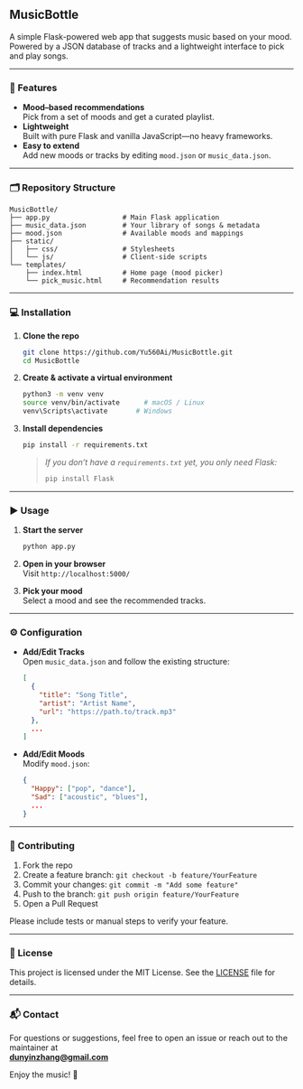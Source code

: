 ## MusicBottle

A simple Flask-powered web app that suggests music based on your mood.  
Powered by a JSON database of tracks and a lightweight interface to pick and play songs.

---

### 🚀 Features

- **Mood–based recommendations**  
  Pick from a set of moods and get a curated playlist.  
- **Lightweight**  
  Built with pure Flask and vanilla JavaScript—no heavy frameworks.  
- **Easy to extend**  
  Add new moods or tracks by editing `mood.json` or `music_data.json`.

---

### 🗂️ Repository Structure

```
MusicBottle/
├── app.py                  # Main Flask application
├── music_data.json         # Your library of songs & metadata
├── mood.json               # Available moods and mappings
├── static/
│   ├── css/                # Stylesheets
│   └── js/                 # Client-side scripts
└── templates/
    ├── index.html          # Home page (mood picker)
    └── pick_music.html     # Recommendation results
```

---

### 💻 Installation

1. **Clone the repo**  
   ```bash
   git clone https://github.com/Yu560Ai/MusicBottle.git
   cd MusicBottle
   ```

2. **Create & activate a virtual environment**  
   ```bash
   python3 -m venv venv
   source venv/bin/activate      # macOS / Linux
   venv\Scripts\activate       # Windows
   ```

3. **Install dependencies**  
   ```bash
   pip install -r requirements.txt
   ```
   > _If you don’t have a `requirements.txt` yet, you only need Flask:_
   > ```bash
   > pip install Flask
   > ```

---

### ▶️ Usage

1. **Start the server**  
   ```bash
   python app.py
   ```
2. **Open in your browser**  
   Visit `http://localhost:5000/`

3. **Pick your mood**  
   Select a mood and see the recommended tracks.

---

### ⚙️ Configuration

- **Add/Edit Tracks**  
  Open `music_data.json` and follow the existing structure:
  ```json
  [
    {
      "title": "Song Title",
      "artist": "Artist Name",
      "url": "https://path.to/track.mp3"
    },
    ...
  ]
  ```

- **Add/Edit Moods**  
  Modify `mood.json`:
  ```json
  {
    "Happy": ["pop", "dance"],
    "Sad": ["acoustic", "blues"],
    ...
  }
  ```

---

### 🤝 Contributing

1. Fork the repo  
2. Create a feature branch: `git checkout -b feature/YourFeature`  
3. Commit your changes: `git commit -m "Add some feature"`  
4. Push to the branch: `git push origin feature/YourFeature`  
5. Open a Pull Request

Please include tests or manual steps to verify your feature.

---

### 📄 License

This project is licensed under the MIT License. See the [LICENSE](LICENSE) file for details.

---

### 📬 Contact

For questions or suggestions, feel free to open an issue or reach out to the maintainer at  
**dunyinzhang@gmail.com**  

Enjoy the music! 🎵
